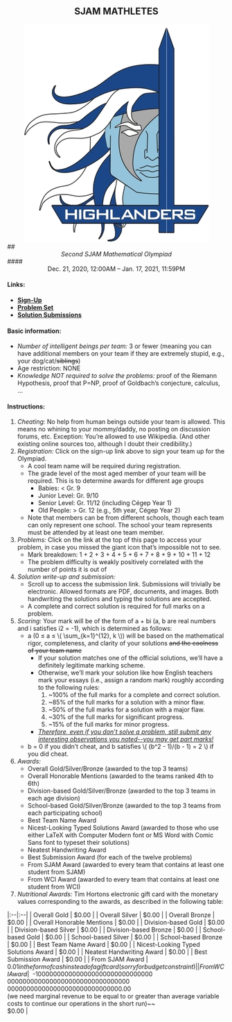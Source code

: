 ## <center> SJAM MATHLETES </center>
<center>
    <img src="assets/images/highlandernobg.png" alt="SJAM Logo">
</center>
## <center> <i> Second SJAM Mathematical Olympiad </i> </center>
#### <center> Dec. 21, 2020, 12:00AM – Jan. 17, 2021, 11:59PM </center>

#### Links:
 - <b><ins style="color:blue;">[Sign-Up](https://forms.gle/VrC7EFbLhy2YMEvk7)</ins></b>
 - <b><ins style="color:blue;">[Problem Set](https://www.youtube.com/watch?v=dQw4w9WgXcQ)</ins></b>
 - <b><ins style="color:blue;">[Solution Submissions](https://forms.gle/RXbA8CeKqibeRyGD7)</ins></b>

#### Basic information:
 - *Number of intelligent beings per team:* 3 or fewer (meaning you can have additional members on your team if they are extremely stupid, e.g., your dog/cat/~~siblings~~)
 - Age restriction: NONE
 - *Knowledge NOT required to solve the problems:* proof of the Riemann Hypothesis, proof that P=NP, proof of Goldbach’s conjecture, calculus, …

#### Instructions:
1. *Cheating:* No help from human beings outside your team is allowed. This means no whining to your mommy/daddy, no posting on discussion forums, etc. Exception: You’re allowed to use Wikipedia. (And other existing online sources too, although I doubt their credibility.)
2. *Registration:* Click on the sign-up link above to sign your team up for the Olympiad.
    - A cool team name will be required during registration.
    - The grade level of the most aged member of your team will be required. This is to determine awards for different age groups
        - Babies: < Gr. 9
        - Junior Level: Gr. 9/10
        - Senior Level: Gr. 11/12 (including Cégep Year 1)
        - Old People: > Gr. 12 (e.g., 5th year, Cégep Year 2)
    - Note that members can be from different schools, though each team can only represent one school. The school your team represents must be attended by at least one team member.
3. *Problems:* Click on the link at the top of this page to access your problem, in case you missed the giant icon that’s impossible not to see.
    - Mark breakdown: 1 + 2 + 3 + 4 + 5 + 6 + 7 + 8 + 9 + 10 + 11 + 12
    - The problem difficulty is weakly positively correlated with the number of points it is out of
4. *Solution write-up and submission:*
    - Scroll up to access the submission link. Submissions will trivially be electronic. Allowed formats are PDF, documents, and images. Both handwriting the solutions and typing the solutions are accepted.
    - A complete and correct solution is required for full marks on a problem.
5. *Scoring:* Your mark will be of the form of a + bi (a, b are real numbers and i satisfies i2 = -1), which is determined as follows:
    - a (0 ≤ a ≤ \\( \sum_{k=1}^{12}\, k \\)) will be based on the mathematical rigor, completeness, and clarity of your solutions ~~and the coolness of your team name~~
        - If your solution matches one of the official solutions, we’ll have a definitely legitimate marking scheme.
        - Otherwise, we’ll mark your solution like how English teachers mark your essays (i.e., assign a random mark) roughly according to the following rules:
            1. ~100% of the full marks for a complete and correct solution.
            2. ~85% of the full marks for a solution with a minor flaw.
            3. ~50% of the full marks for a solution with a major flaw.
            4. ~30% of the full marks for significant progress.
            5. ~15% of the full marks for minor progress.
        - <i><ins>Therefore, even if you don’t solve a problem, still submit any interesting observations you noted--you may get part marks!</ins></i>
    - b = 0 if you didn’t cheat, and b satisfies \\( (b^2 - 1)/(b - 1) = 2 \\) if you did cheat.
6. *Awards:*
    - Overall Gold/Silver/Bronze (awarded to the top 3 teams)
    - Overall Honorable Mentions (awarded to the teams ranked 4th to 6th)
    - Division-based Gold/Silver/Bronze (awarded to the top 3 teams in each age division)
    - School-based Gold/Silver/Bronze (awarded to the top 3 teams from each participating school)
    - Best Team Name Award
    - Nicest-Looking Typed Solutions Award (awarded to those who use either LaTeX with Computer Modern font or MS Word with Comic Sans font to typeset their solutions)
    - Neatest Handwriting Award
    - Best Submission Award (for each of the twelve problems)
    - From SJAM Award (awarded to every team that contains at least one student from SJAM)
    - From WCI Award (awarded to every team that contains at least one student from WCI)
7. *Nutritional Awards:* Tim Hortons electronic gift card with the monetary values corresponding to the awards, as described in the following table:

|:--|:--|
| Overall Gold | $0.00 |
| Overall Silver | $0.00 |
| Overall Bronze | $0.00 |
| Overall Honorable Mentions | $0.00 |
| Division-based Gold | $0.00 |
| Division-based Silver | $0.00 |
| Division-based Bronze | $0.00 |
| School-based Gold | $0.00 |
| School-based Silver | $0.00 |
| School-based Bronze | $0.00 |
| Best Team Name Award | $0.00 |
| Nicest-Looking Typed Solutions Award | $0.00 |
| Neatest Handwriting Award | $0.00 |
| Best Submission Award | $0.00 |
| From SJAM Award | $0.01 in the form of cash instead of a gift card (sorry for budget constraint) |
| From WCI Award | ~~$-1000000000000000000000000000000<br>00000000000000000000000000000000<br>000000000000000000000000000000.00<br> (we need marginal revenue to be equal to or greater than average variable costs to continue our operations in the short run)~~ <br> $0.00 |

